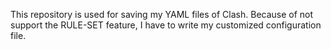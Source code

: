 This repository is used for saving my YAML files of Clash. Because of not support the RULE-SET feature, I have to write my customized configuration file. 